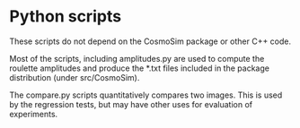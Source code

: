 # Python scripts

These scripts do not depend on the CosmoSim package or other
C++ code.

Most of the scripts, including amplitudes.py are used to compute
the roulette amplitudes and produce the *.txt files included
in the package distribution (under src/CosmoSim).

The compare.py scripts quantitatively compares two images.
This is used by the regression tests, but may have other
uses for evaluation of experiments.

